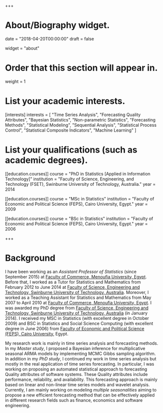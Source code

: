 +++
# About/Biography widget.

date = "2018-04-20T00:00:00"
draft = false

widget = "about"

# Order that this section will appear in.
weight = 1

# List your academic interests.
[interests]
  interests = [
    "Time Series Analysis",
    "Forecasting Quality Attributes",
    "Bayesian Statistics",
    "Non-parametric Statistics",
    "Forecasting Methods",
    "Statistical Modeling",
    "Sequential Analysis", 
    "Statistical Process Control",
    "Statistical Composite Indicators",
    "Machine Learning"
  ]

# List your qualifications (such as academic degrees).
[[education.courses]]
  course = "PhD in Statistics [Applied in Information Technology]"
  institution = "Faculty of Science, Engineering, and Technology (FSET), Swinburne University of Technology, Australia."
  year = 2014

[[education.courses]]
  course = "MSc in Statistics"
  institution = "Faculty of Economic and Political Science (FEPS), Cairo University, Egypt."
  year = 2009

[[education.courses]]
  course = "BSc in Statistics"
  institution = "Faculty of Economic and Political Science (FEPS), Cairo University, Egypt."
  year = 2006
 
+++

# Background

I have been working as an *Assistant Professor of Statistics* (since September 2015) at <a href = "http://www.menofia.edu.eg/Home/en">Faculty of Commerce, Menoufia University, Egypt</a>. Before that, I worked as a Tutor for Statistics and Mathematics from February 2012 to June 2014 at <a href = "http://www.swin.edu.au/">Faculty of Science, Engineering and Technology, Swinburne University of Technology, Australia</a>. Moreover, I worked as a Teaching Assistant for Statistics and Mathematics from May 2007 to April 2010 at <a href = "http://www.menofia.edu.eg/Home/en">Faculty of Commerce, Menoufia University, Egypt</a>. I was awarded my PhD degree from <a href = "http://www.swin.edu.au/">Faculty of Science, Engineering and Technology, Swinburne University of Technology, Australia</a> (in January 2014). I received my MSC in Statistics (with excellent degree in October 2009) and BSC in Statistics and Social Science Computing (with excellent degree in June 2006) from <a href = "http://www.feps.eun.eg/">Faculty of Economic and Political Science (FEPS), Cairo University</a>, Egypt.

My research work is mainly in time series analysis and forecasting methods. In my *Master study*, I  proposed a Bayesian inference for multiplicative seasonal ARMA models by implementing MCMC Gibbs sampling algorithm. In addition in my *PhD study*, I continued my work in time series analysis but mostly in the real application of time series forecasting. In particular, I was working on proposing an automated statistical approach to forecasting Quality attributes of software systems. These Quality attributes include performance, reliability, and availability. This forecasting approach is mainly based on linear and non-linear time series models and wavelet analysis. Currently, I am mainly working on modeling *multiple seasonalities* aiming to propose a new efficient forecasting method that can be effectively applied in different research fields such as finance, economics and software engineering.

